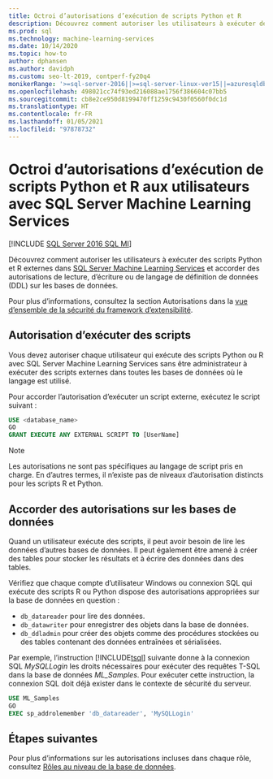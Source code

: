 ```yaml
---
title: Octroi d’autorisations d’exécution de scripts Python et R
description: Découvrez comment autoriser les utilisateurs à exécuter des scripts Python et R externes dans SQL Server Machine Learning Services et accorder des autorisations de lecture, d’écriture ou de langage de définition de données (DDL) sur les bases de données.
ms.prod: sql
ms.technology: machine-learning-services
ms.date: 10/14/2020
ms.topic: how-to
author: dphansen
ms.author: davidph
ms.custom: seo-lt-2019, contperf-fy20q4
monikerRange: '>=sql-server-2016||>=sql-server-linux-ver15||=azuresqldb-mi-current'
ms.openlocfilehash: 498021cc74f93ed216088ae1756f386604c07bb5
ms.sourcegitcommit: cb8e2ce950d8199470ff1259c9430f0560f0dc1d
ms.translationtype: HT
ms.contentlocale: fr-FR
ms.lasthandoff: 01/05/2021
ms.locfileid: "97878732"
---
```

# <a name="grant-users-permission-to-execute-python-and-r-scripts-with-sql-server-machine-learning-services"></a>Octroi d’autorisations d’exécution de scripts Python et R aux utilisateurs avec SQL Server Machine Learning Services
[!INCLUDE [SQL Server 2016 SQL MI](../../includes/applies-to-version/sqlserver2016-asdbmi.md)]

Découvrez comment autoriser les utilisateurs à exécuter des scripts Python et R externes dans [SQL Server Machine Learning Services](../sql-server-machine-learning-services.md) et accorder des autorisations de lecture, d’écriture ou de langage de définition de données (DDL) sur les bases de données.

Pour plus d’informations, consultez la section Autorisations dans la [vue d’ensemble de la sécurité du framework d’extensibilité](../../machine-learning/concepts/security.md#permissions).

<a name="permissions-external-script"></a>

## <a name="permission-to-run-scripts"></a>Autorisation d’exécuter des scripts

Vous devez autoriser chaque utilisateur qui exécute des scripts Python ou R avec SQL Server Machine Learning Services sans être administrateur à exécuter des scripts externes dans toutes les bases de données où le langage est utilisé.

Pour accorder l’autorisation d’exécuter un script externe, exécutez le script suivant :

```sql
USE <database_name>
GO
GRANT EXECUTE ANY EXTERNAL SCRIPT TO [UserName]
```

> [!NOTE]
> Les autorisations ne sont pas spécifiques au langage de script pris en charge. En d’autres termes, il n’existe pas de niveaux d’autorisation distincts pour les scripts R et Python.

<a name="permissions-db"></a>

## <a name="grant-databases-permissions"></a>Accorder des autorisations sur les bases de données

Quand un utilisateur exécute des scripts, il peut avoir besoin de lire les données d’autres bases de données. Il peut également être amené à créer des tables pour stocker les résultats et à écrire des données dans des tables.

Vérifiez que chaque compte d’utilisateur Windows ou connexion SQL qui exécute des scripts R ou Python dispose des autorisations appropriées sur la base de données en question : 

+ `db_datareader` pour lire des données.
+ `db_datawriter` pour enregistrer des objets dans la base de données.
+ `db_ddladmin` pour créer des objets comme des procédures stockées ou des tables contenant des données entraînées et sérialisées.

Par exemple, l’instruction [!INCLUDE[tsql](../../includes/tsql-md.md)] suivante donne à la connexion SQL *MySQLLogin* les droits nécessaires pour exécuter des requêtes T-SQL dans la base de données *ML_Samples*. Pour exécuter cette instruction, la connexion SQL doit déjà exister dans le contexte de sécurité du serveur.

```sql
USE ML_Samples
GO
EXEC sp_addrolemember 'db_datareader', 'MySQLLogin'
```

## <a name="next-steps"></a>Étapes suivantes

Pour plus d’informations sur les autorisations incluses dans chaque rôle, consultez [Rôles au niveau de la base de données](../../relational-databases/security/authentication-access/database-level-roles.md).
